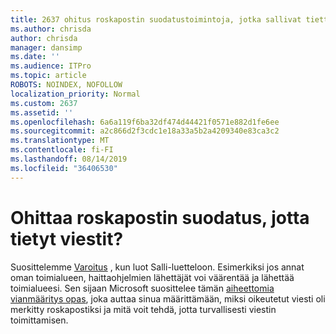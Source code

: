 ```yaml
---
title: 2637 ohitus roskapostin suodatustoimintoja, jotka sallivat tiettyjen viestien?
ms.author: chrisda
author: chrisda
manager: dansimp
ms.date: ''
ms.audience: ITPro
ms.topic: article
ROBOTS: NOINDEX, NOFOLLOW
localization_priority: Normal
ms.custom: 2637
ms.assetid: ''
ms.openlocfilehash: 6a6a119f6ba32df474d44421f0571e882d1fe6ee
ms.sourcegitcommit: a2c866d2f3cdc1e18a33a5b2a4209340e83ca3c2
ms.translationtype: MT
ms.contentlocale: fi-FI
ms.lasthandoff: 08/14/2019
ms.locfileid: "36406530"
---
```

# <a name="bypass-spam-filtering-to-allow-specific-messages"></a>Ohittaa roskapostin suodatus, jotta tietyt viestit?

Suosittelemme [Varoitus](https://docs.microsoft.com/exchange/troubleshoot/antispam/cautions-against-bypassing-spam-filters) , kun luot Salli-luetteloon. Esimerkiksi jos annat oman toimialueen, haittaohjelmien lähettäjät voi väärentää ja lähettää toimialueesi.  Sen sijaan Microsoft suosittelee tämän [aiheettomia vianmääritys opas](https://docs.microsoft.com/office365/securitycompliance/prevent-email-from-being-marked-as-spam), joka auttaa sinua määrittämään, miksi oikeutetut viesti oli merkitty roskapostiksi ja mitä voit tehdä, jotta turvallisesti viestin toimittamisen.

